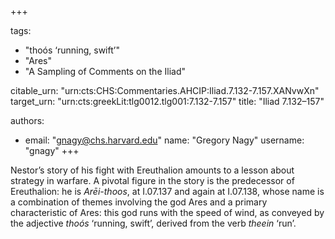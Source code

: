 +++

tags:
- "thoós ‘running, swift’"
- "Ares"
- "A Sampling of Comments on the Iliad"

citable_urn: "urn:cts:CHS:Commentaries.AHCIP:Iliad.7.132-7.157.XANvwXn"
target_urn: "urn:cts:greekLit:tlg0012.tlg001:7.132-7.157"
title: "Iliad 7.132–157"

authors:
- email: "gnagy@chs.harvard.edu"
  name: "Gregory Nagy"
  username: "gnagy"
+++

<p>Nestor’s story of his fight with Ereuthalion amounts to a lesson about strategy in warfare. A pivotal figure in the story is the predecessor of Ereuthalion: he is <em>Arēi-thoos</em>, at I.07.137 and again at I.07.138, whose name is a combination of themes involving the god Ares and a primary characteristic of Ares: this god runs with the speed of wind, as conveyed by the adjective <em>thoós</em> ‘running, swift’, derived from the verb <em>theein</em> ‘run’.  </p>